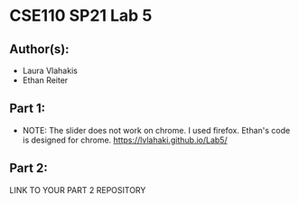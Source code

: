 # CSE110 SP21 Lab 5

## Author(s):
- Laura Vlahakis
- Ethan Reiter

## Part 1:
- NOTE: The slider does not work on chrome. I used firefox. Ethan's code is designed for chrome. 
https://lvlahaki.github.io/Lab5/

## Part 2:

LINK TO YOUR PART 2 REPOSITORY
